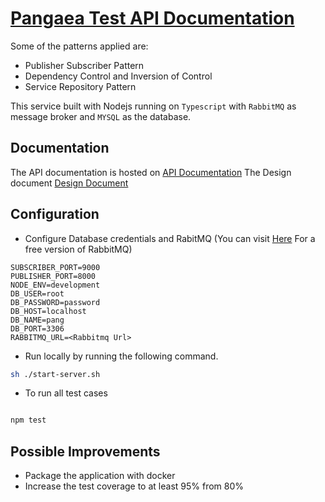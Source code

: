 
# [Pangaea Test API Documentation](https://linkshortner-starter.herokuapp.com/9gXY)

Some of the patterns applied are: 
* Publisher Subscriber Pattern
* Dependency Control and Inversion of Control
* Service Repository Pattern

This service built with Nodejs running on `Typescript` with  `RabbitMQ` as message broker and `MYSQL` as the database.
  
## Documentation
The API documentation is hosted on [API Documentation](https://linkshortner-starter.herokuapp.com/9gXY)
The Design document [Design Document](https://linkshortner-starter.herokuapp.com/yubJ)


## Configuration
  

* Configure Database credentials and RabitMQ (You can visit [Here](https://api.cloudamqp.com/) For a free version of RabbitMQ)

```env
SUBSCRIBER_PORT=9000
PUBLISHER_PORT=8000
NODE_ENV=development
DB_USER=root
DB_PASSWORD=password
DB_HOST=localhost
DB_NAME=pang
DB_PORT=3306
RABBITMQ_URL=<Rabbitmq Url>
```

* Run locally by running the following command.
```bash
sh ./start-server.sh
```

* To run all test cases

```bash

npm test

```

## Possible Improvements
* Package the application with docker
* Increase the test coverage to at least 95% from 80%